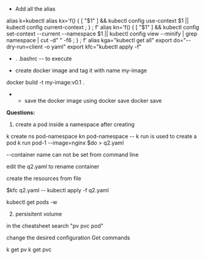 * Add all the alias

alias k=kubectl
alias kx='f() { [ "$1" ] && kubectl config use-context $1 || kubectl config current-context ; } ; f'
alias kn='f() { [ "$1" ] && kubectl config set-context --current --namespace $1 || kubectl config view --minify | grep namespace | cut -d" " -f6 ; } ; f'
alias kga="kubectl get all"
export do="--dry-run=client -o yaml"
export kfc="kubectl apply -f"


* . .bashrc -- to execute

* create docker image and tag it with name my-image

docker build -t my-image:v0.1 .

* * save the docker image using docker save
docker save

**Questions:**

1. create a pod inside a namespace after creating 

k create ns pod-namespace
kn pod-namespace
-- k run is used to create a pod
k run pod-1 --image=nginx $do > q2.yaml

--container name can not be set from command line

edit the q2.yaml to rename container

create the resources from file

$kfc q2.yaml -- kubectl apply -f q2.yaml

kubectl get pods -w


2. persisitent volume

in the cheatsheet search "pv pvc pod"

change the desired configuration
Get commands

k get pv
k get pvc




